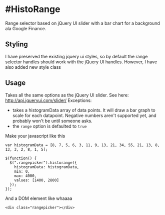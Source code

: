 #HistoRange
==========

Range selector based on jQuery UI slider with a bar chart for a background ala Google Finance.

## Styling
I have preserved the existing jquery ui styles, so by default the range selector handles should work
with the jQuery UI handles. However, I have also added new style class

## Usage
Takes all the same options as the jQuery UI slider. See here: http://api.jqueryui.com/slider/
Exceptions:
- takes a histogramData array of data points. It will draw a bar graph to scale for each datapoint. Negative numbers aren't supported yet, and probably won't be until someone asks. 
- the `range` option is defaulted to `true`

Make your javascript like this

```
var histogramData = [8, 7, 5, 6, 3, 11, 9, 13, 21, 34, 55, 21, 13, 8, 13, 3, 2, 8, 1, 5];

$(function() {
  $(".rangepicker").historange({
    histogramData: histogramData,
    min: 0,
    max: 4000,
    values: [1400, 2800]
  });
});
```

And a DOM element like whaaaa

```
<div class="rangepicker"></div>
```
